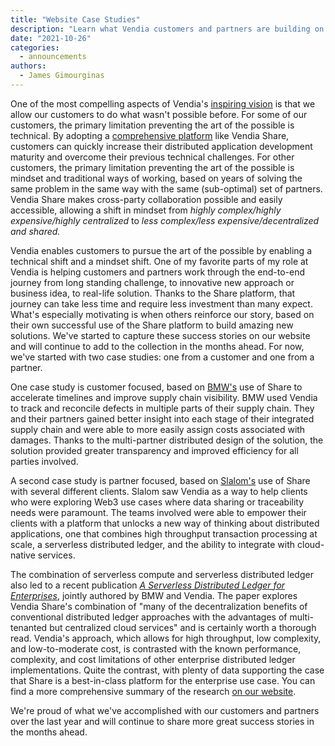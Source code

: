 ```yaml
---
title: "Website Case Studies"
description: "Learn what Vendia customers and partners are building on the Share platform"
date: "2021-10-26"
categories:
  - announcements
authors:
  - James Gimourginas
---
```


One of the most compelling aspects of Vendia's [inspiring vision](https://www.vendia.net/blog/vendias-inspiring-vision) is that we allow our customers to do what wasn't possible before.  For some of our customers, the primary limitation preventing the art of the possible is technical.  By adopting a [comprehensive platform](https://www.vendia.net/blog/distributed-application-maturity-model) like Vendia Share, customers can quickly increase their distributed application development maturity and overcome their previous technical challenges.  For other customers, the primary limitation preventing the art of the possible is mindset and traditional ways of working, based on years of solving the same problem in the same way with the same (sub-optimal) set of partners.  Vendia Share makes cross-party collaboration possible and easily accessible, allowing a shift in mindset from _highly complex/highly expensive/highly centralized_ to _less complex/less expensive/decentralized and shared._

Vendia enables customers to pursue the art of the possible by enabling a technical shift and a mindset shift.  One of my favorite parts of my role at Vendia is helping customers and partners work through the end-to-end journey from long standing challenge, to innovative new approach or business idea, to real-life solution.  Thanks to the Share platform, that journey can take less time and require less investment than many expect.  What's especially motivating  is when others reinforce our story, based on their own successful use of the Share platform to build amazing new solutions.  We've started to capture these success stories on our website and will continue to add to the collection in the months ahead.  For now, we've started with two case studies: one from a customer and one from a partner.

One case study is customer focused, based on [BMW's](https://www.vendia.net/bmw-case-study) use of Share to accelerate timelines and improve supply chain visibility.  BMW used Vendia to track and reconcile defects in multiple parts of their supply chain. They and their partners gained better insight into each stage of their integrated supply chain and were able to more easily assign costs associated with damages. Thanks to the multi-partner distributed design of the solution, the solution provided greater transparency and improved efficiency for all parties involved.

A second case study is partner focused, based on [Slalom's](https://www.vendia.net/slalom-case-study) use of Share with several different clients. Slalom saw Vendia as a way to help clients who were exploring Web3 use cases where data sharing or traceability needs were paramount.  The teams involved were able to empower their clients with a platform that unlocks a new way of thinking about distributed applications, one that combines high throughput transaction processing at scale, a serverless distributed ledger, and the ability to integrate with cloud-native services.

The combination of serverless compute and serverless distributed ledger also led to a recent publication _[A Serverless Distributed Ledger for Enterprises](https://arxiv.org/pdf/2110.09221v1.pdf)_, jointly authored by BMW and Vendia.  The paper explores Vendia Share's combination of "many of the decentralization benefits of conventional distributed ledger approaches with the advantages of multi-tenanted but centralized cloud services" and is certainly worth a thorough read.  Vendia's approach, which allows for high throughput, low complexity, and low-to-moderate cost, is contrasted with the known performance, complexity, and cost limitations of other enterprise distributed ledger implementations.  Quite the contrast, with plenty of data supporting the case that Share is a best-in-class platform for the enterprise use case. You can find a more comprehensive summary of the research [on our website](https://www.vendia.net/blog/serverless-distributed-ledger-for-enterprises).

We're proud of what we've accomplished with our customers and partners over the last year and will continue to share more great success stories in the months ahead.